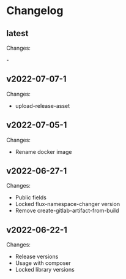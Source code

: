 # Changelog

## latest

Changes:

\-

## v2022-07-07-1

Changes:

- upload-release-asset

## v2022-07-05-1

Changes:

- Rename docker image

## v2022-06-27-1

Changes:

- Public fields
- Locked flux-namespace-changer version
- Remove create-gitlab-artifact-from-build

## v2022-06-22-1

Changes:

- Release versions
- Usage with composer
- Locked library versions
